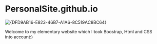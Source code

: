 # PersonalSite.github.io

![{DFD9AB16-E823-46B7-A1A6-8C519AC8BC64}](https://github.com/user-attachments/assets/3914a266-996d-4f57-be41-90ae3924c36f)

Welcome to my elementary website which I took Boostrap, Html and CSS into account:)
